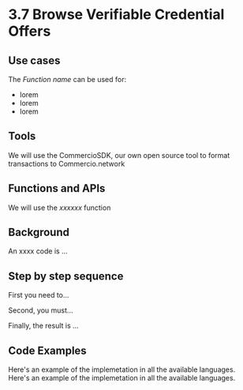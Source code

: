 # 3.7 Browse Verifiable Credential Offers

## Use cases

The _Function name_ can be used for:

* lorem
* lorem
* lorem

## Tools

We will use the CommercioSDK, our own open source tool to format transactions to Commercio.network

## Functions and APIs

We will use the _xxxxxx_ function

## Background

An xxxx code is ...

## Step by step sequence

First you need to...

Second, you must...

Finally, the result is ...

## Code Examples

Here's an example of the implemetation in all the available languages.
Here's an example of the implemetation in all the available languages.
